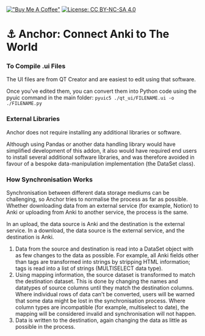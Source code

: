 [!["Buy Me A Coffee"](https://www.buymeacoffee.com/assets/img/custom_images/orange_img.png)](https://www.buymeacoffee.com/fd93)
[![License: CC BY-NC-SA 4.0](https://img.shields.io/badge/License-CC_BY--NC--SA_4.0-lightgrey.svg)](https://creativecommons.org/licenses/by-nc-sa/4.0/)

# ⚓ Anchor: Connect Anki to The World

### To Compile .ui Files

The UI files are from QT Creator and are easiest to edit using that software.

Once you've edited them, you can convert them into Python code using the pyuic command in the main folder:
``` pyuic5 ./qt_ui/FILENAME.ui -o ./FILENAME.py ```

### External Libraries

Anchor does not require installing any additional libraries or software.

Although using Pandas or another data handling library would have simplified development of this addon, it also would have required end users to install several additional software libraries, and was therefore avoided in favour of a bespoke data-manipulation implementation (the DataSet class).

### How Synchronisation Works

Synchronisation between different data storage mediums can be challenging, so Anchor tries to normalise the process as far as possible. Whether downloading data from an external service (for example, Notion) to Anki or uploading from Anki to another service, the process is the same.

In an upload, the data source is Anki and the destination is the external service. In a download, the data source is the external service, and the destination is Anki.

1. Data from the source and destination is read into a DataSet object with as few changes to the data as possible. For example, all Anki fields other than tags are transformed into strings by stripping HTML information; tags is read into a list of strings (MULTISELECT data type).
2. Using mapping information, the source dataset is transformed to match the destination dataset. This is done by changing the names and datatypes of source columns until they match the destination columns. Where individual rows of data can't be converted, users will be warned that some data might be lost in the synchronisation process. Where column types are incompatible (for example, multiselect to date), the mapping will be considered invalid and synchronisation will not happen.
3. Data is written to the destination, again changing the data as little as possible in the process.